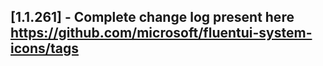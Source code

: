 ## [1.1.261] - Complete change log present here https://github.com/microsoft/fluentui-system-icons/tags
